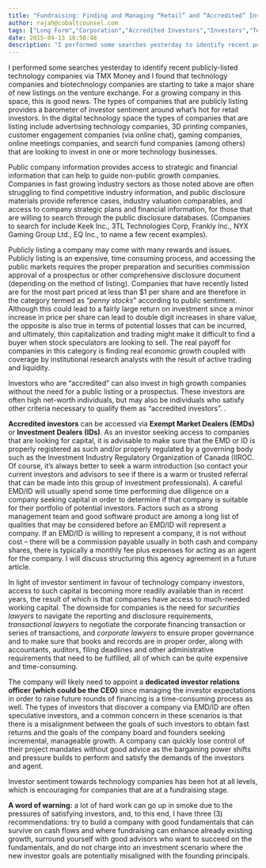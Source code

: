 ```yaml
---
title: "Fundraising: Finding and Managing “Retail” and “Accredited” Investors"
author: rajah@cobaltcounsel.com
tags: ["Long Form","Corporation","Accredited Investors","Investors","Technology","Corporate Finance","Rajah"]
date: 2015-04-13 16:58:48
description: "I performed some searches yesterday to identify recent publicly-listed technology companies via TMX Money and I found that technology companies and biotechnology companies are starting to take a major share of new listings on the venture exchange.   For a growing company in this space, this is good news."
---
```


I performed some searches yesterday to identify recent publicly-listed technology companies via TMX Money and I found that technology companies and biotechnology companies are starting to take a major share of new listings on the venture exchange.   For a growing company in this space, this is good news.   The types of companies that are publicly listing provides a barometer of investor sentiment around what’s hot for retail investors.  In the digital technology space the types of companies that are listing include advertising technology companies, 3D printing companies, customer engagement companies (via online chat), gaming companies, online meetings companies, and search fund companies (among others) that are looking to invest in one or more technology businesses.

Public company information provides access to strategic and financial information that can help to guide non-public growth companies.  Companies in fast growing industry sectors as those noted above are often struggling to find competitive industry information, and public disclosure materials provide reference cases, industry valuation comparables, and access to company strategic plans and financial information, for those that are willing to search through the public disclosure databases.  (Companies to search for include Keek Inc., 3TL Technologies Corp, Frankly Inc., NYX Gaming Group Ltd., EQ Inc., to name a few recent examples).

Publicly listing a company may come with many rewards and issues.  Publicly listing is an expensive, time consuming process, and accessing the public markets requires the proper preparation and securities commission approval of a prospectus or other comprehensive disclosure document (depending on the method of listing).  Companies that have recently listed are for the most part priced at less than $1 per share and are therefore in the category termed as “*penny stocks*” according to public sentiment.  Although this could lead to a fairly large return on investment since a minor increase in price per share can lead to double digit increases in share value, the opposite is also true in terms of potential losses that can be incurred, and ultimately, thin capitalization and trading might make it difficult to find a buyer when stock speculators are looking to sell.  The real payoff for companies in this category is finding real economic growth coupled with coverage by institutional research analysts with the result of active trading and liquidity.

Investors who are “accredited” can also invest in high growth companies without the need for a public listing or a prospectus. These investors are often high net-worth individuals, but may also be individuals who satisfy other criteria necessary to qualify them as “accredited investors”.  .

**Accredited investors** can be accessed via **Exempt Market Dealers (EMDs)** or **Investment Dealers (IDs)**. As an investor seeking access to companies that are looking for capital, it is advisable to make sure that the EMD or ID is properly registered as such and/or properly regulated by a governing body such as the Investment Industry Regulatory Organization of Canada (IIROC.  Of course, it’s always better to seek a warm introduction (so contact your current investors and advisors to see if there is a warm or trusted referral that can be made into this group of investment professionals).   A careful EMD/ID will usually spend some time performing due diligence on a company seeking capital in order to determine if that company is suitable for their portfolio of potential investors. Factors such as a strong management team and good software product are among a long list of qualities that may be considered before an EMD/ID will represent a company. If an EMD/ID is willing to represent a company, it is not without cost – there will be a commission payable usually in both cash and company shares, there is typically a monthly fee plus expenses for acting as an agent for the company.  I will discuss structuring this agency agreement in a future article.

In light of investor sentiment in favour of technology company investors, access to such capital is becoming more readily available than in recent years, the result of which is that companies have access to much-needed working capital.  The downside for companies is the need for *securities lawyers* to navigate the reporting and disclosure requirements, *transactional lawyers* to negotiate the corporate financing transaction or series of transactions, and *corporate lawyers* to ensure proper governance and to make sure that books and records are in proper order, along with accountants, auditors, filing deadlines and other administrative requirements that need to be fulfilled, all of which can be quite expensive and time-consuming.

The company will likely need to appoint a **dedicated investor relations officer (which could be the CEO)** since managing the investor expectations in order to raise future rounds of financing is a time-consuming process as well.  The types of investors that discover a company via EMD/ID are often speculative investors, and a common concern in these scenarios is that there is a misalignment between the goals of such investors to obtain fast returns and the goals of the company board and founders seeking incremental, manageable growth.  A company can quickly lose control of their project mandates without good advice as the bargaining power shifts and pressure builds to perform and satisfy the demands of the investors and agent.

Investor sentiment towards technology companies has been hot at all levels, which is encouraging for companies that are at a fundraising stage.

**A word of warning:**  a lot of hard work can go up in smoke due to the pressures of satisfying investors, and, to this end, I have three (3) recommendations:  try to build a company with good fundamentals that can survive on cash flows and where fundraising can enhance already existing growth, surround yourself with good advisors who want to succeed on the fundamentals, and do not charge into an investment scenario where the new investor goals are potentially misaligned with the founding principals.

